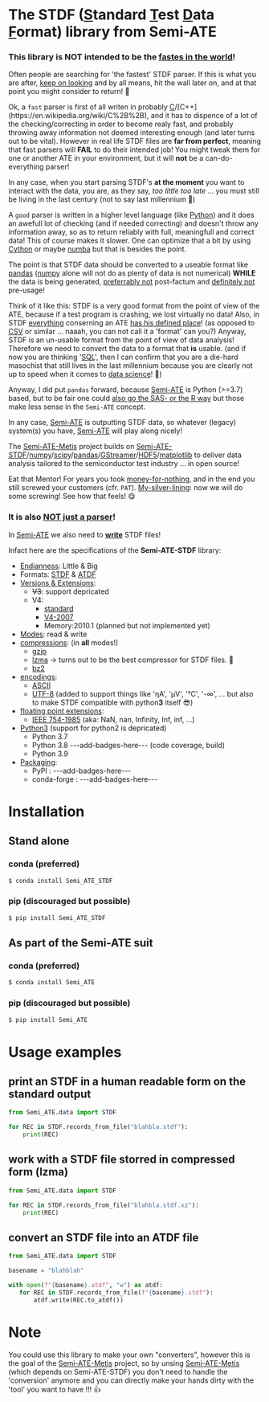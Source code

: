 # The STDF (<ins>S</ins>tandard <ins>T</ins>est <ins>D</ins>ata <ins>F</ins>ormat)  library from Semi-ATE

### This library is NOT intended to be the <ins>fastes in the world</ins>!

Often people are searching for 'the fastest' STDF parser. If this is what you are after, [keep on looking](https://en.wikipedia.org/wiki/Standard_Test_Data_Format) and by all means, hit the wall later on, and at that point you might consider to return! 🤣

Ok, a `fast` parser is first of all writen in probably [C](https://en.wikipedia.org/wiki/C_(programming_language))/[C++](https://en.wikipedia.org/wiki/C%2B%2B), and it has to dispence of a lot of the checking/correcting in order to become realy fast, and probably throwing away information not deemed interesting enough (and later turns out to be vital). However in real life STDF files are **far from perfect**, meaning that fast parsers will **FAIL** to do their intended job! You might tweak them for one or another ATE in your environment, but it will **not** be a can-do-everything parser!

In any case, when you start parsing STDF's **at the moment** you want to interact with the data, you are, as they say, *too little too late* ... you must still be living in the last century (not to say last millennium 🤪)

A `good` parser is written in a higher level language (like [Python](https://www.python.org/)) and it does an awefull lot of checking (and if needed correcting) and doesn't throw any information away, so as to return reliably with full, meaningfull and correct data! This of course makes it slower. One can optimize that a bit by using [Cython](https://cython.org/) or maybe [numba](http://numba.pydata.org/) but that is besides the point.

The point is that STDF data should be converted to a useable format like [pandas](https://pandas.pydata.org/) ([numpy](https://numpy.org/) alone will not do as plenty of data is not numerical) **WHILE** the data is being generated, <ins>preferrably not</ins> post-factum and <ins>definitely not</ins> pre-usage!

Think of it like this: STDF is a very good format from the point of view of the ATE, because if a test program is crashing, we lost virtually no data! Also, in STDF <ins>everything</ins> conserning an ATE <ins>has his defined place</ins>! (as opposed to [CSV](https://en.wikipedia.org/wiki/Comma-separated_values) or similar ... naaah, you can not call it a 'format' can you?) Anyway, STDF is an un-usable format from the point of view of data analysis! Therefore we need to convert the data to a format that **is** usable. (and if now you are thinking '[SQL](https://en.wikipedia.org/wiki/SQL)', then I can confirm that you are a die-hard masochist that still lives in the last millennium because you are clearly not up to speed when it comes to [data science](https://en.wikipedia.org/wiki/Data_science)! 🧐)

Anyway, I did put `pandas` forward, because [Semi-ATE](https://github.com/Semi-ATE/Semi-ATE) is Python (>=3.7) based, but to be fair one could [also go the SAS- or the R way](https://www.analyticsvidhya.com/blog/2017/09/sas-vs-vs-python-tool-learn/) but those make less sense in the `Semi-ATE` concept.

In any case, [Semi-ATE](https://github.com/Semi-ATE/Semi-ATE) is outputting STDF data, so whatever (legacy) system(s) you have, [Semi-ATE](https://github.com/Semi-ATE/Semi-ATE) will play along nicely!

The [Semi-ATE-Metis](https://github.com/Semi-ATE/Semi-ATE-Metis) project builds on [Semi-ATE-STDF]()/[numpy](https://numpy.org/)/[scipy](https://www.scipy.org/)/[pandas](https://pandas.pydata.org/)/[GStreamer](https://gstreamer.freedesktop.org/)/[HDF5](https://www.hdfgroup.org/solutions/hdf5/)/[matplotlib](https://matplotlib.org/) to deliver data analysis tailored to the semiconductor test industry ... in open source!

Eat that Mentor! For years you took [money-for-nothing](https://www.youtube.com/watch?v=wTP2RUD_cL0), and in the end you still screwed your customers (cfr. `PAT`). [My-silver-lining](https://www.youtube.com/watch?v=DKL4X0PZz7M): now we will do some screwing! See how that feels! 😋

### It is also <ins>NOT just a parser</ins>!

In [Semi-ATE](https://github.com/Semi-ATE/Semi-ATE) we also need to **<ins>write</ins>** STDF files!

Infact here are the specifications of the **Semi-ATE-STDF** library:

 - [<ins>Endianness</ins>](https://en.wikipedia.org/wiki/Endianness): Little & Big
 - Formats: [STDF]((/docs/standards/STDF/STDF-V4-spec.pdf)) & [ATDF](https://sourceforge.net/p/freestdf/svn/HEAD/tree/docs/atdf-spec.pdf?format=raw)
 - <ins>Versions & Extensions</ins>:
   - ~~V3~~: support depricated
   - V4:
     - [standard](/docs/standards/STDF/STDF-V4-spec.pdf)
     - [V4-2007](/docs/standards/STDF/STDF-V4-2007-spec.pdf)
     - Memory:2010.1 (planned but not implemented yet)
 - <ins>Modes</ins>: read & write
 - <ins>compressions</ins>: (in **all** modes!)
   - [gzip](https://www.gnu.org/software/gzip/)
   - [lzma](https://en.wikipedia.org/wiki/Lempel%E2%80%93Ziv%E2%80%93Markov_chain_algorithm) → turns out to be the best compressor for STDF files. 🤫
   - [bz2](https://www.sourceware.org/bzip2/)
 - <ins>encodings</ins>:
   - [ASCII](https://en.wikipedia.org/wiki/ASCII)
   - [UTF-8](https://en.wikipedia.org/wiki/UTF-8) (added to support things like 'ηA', 'μV', '°C', '-∞', ... but also to make STDF compatible with python**3** itself 😎)
 - <ins>floating point extensions</ins>:
   - [IEEE 754-1985](https://en.wikipedia.org/wiki/IEEE_754-1985) (aka: NaN, nan, Infinity, Inf, inf, ...)
 - <ins>Python3</ins> (support for python2 is depricated)
   - Python 3.7
   - Python 3.8   ---add-badges-here--- (code coverage, build)
   - Python 3.9 
  - <ins>Packaging</ins>:
    - PyPI : ---add-badges-here--- 
    - conda-forge : ---add-badges-here---
    
# Installation

## Stand alone

### conda (preferred)

```bash
$ conda install Semi_ATE_STDF
```

### pip (discouraged but possible)

```bash
$ pip install Semi_ATE_STDF
```

## As part of the Semi-ATE suit

### conda (preferred)

```bash
$ conda install Semi_ATE
```

### pip (discouraged but possible)

```bash
$ pip install Semi_ATE
```

# Usage examples

## print an STDF in a human readable form on the standard output

```python
from Semi_ATE.data import STDF

for REC in STDF.records_from_file("blahbla.stdf"):
    print(REC)
```

## work with a STDF file storred in compressed form (lzma)

```python
from Semi_ATE.data import STDF

for REC in STDF.records_from_file("blahbla.stdf.xz"):
    print(REC)
```

## convert an STDF file into an ATDF file

```python
from Semi_ATE.data import STDF

basename = "blahblah"

with open(f"{basename}.atdf", "w") as atdf:
   for REC in STDF.records_from_file(f"{basename}.stdf"):
       atdf.write(REC.to_atdf())
```

# Note

You could use this library to make your own "converters", however this is the goal of the [Semi-ATE-Metis](https://github.com/Semi-ATE/Semi-ATE-Metis) project, so by unsing [Semi-ATE-Metis](https://github.com/Semi-ATE/Semi-ATE-Metis) (which depends on Semi-ATE-STDF) you don't need to handle the 'conversion' anymore and you can directly make your hands dirty with the 'tool' you want to have !!! :thumbsup: 
